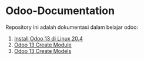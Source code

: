 # Odoo-Documentation
Repository ini adalah dokumentasi dalam belajar odoo:

1. [Install Odoo 13 di Linux 20.4](Odoo_install.md)
2. [Odoo 13 Create Module](odoo_create_module.md)
2. [Odoo 13 Create Models](odoo_create_model.md)
